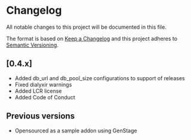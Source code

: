 # Changelog
All notable changes to this project will be documented in this file.

The format is based on [Keep a Changelog](http://keepachangelog.com/en/1.0.0/)
and this project adheres to [Semantic Versioning](http://semver.org/spec/v2.0.0.html).

## [0.4.x]
- Added db_url and db_pool_size configurations to support of releases
- Fixed dialyxir warnings
- Added LCR license
- Added Code of Conduct

## Previous versions
- Opensourced as a sample addon using GenStage
